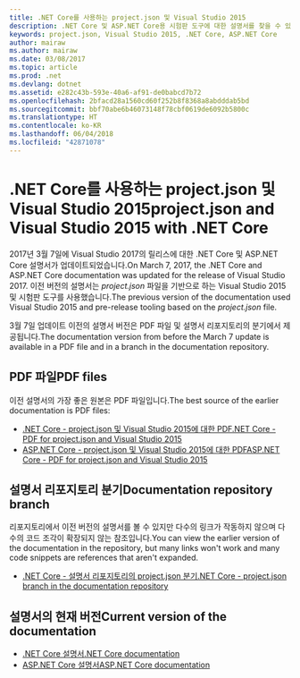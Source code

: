 ```yaml
---
title: .NET Core를 사용하는 project.json 및 Visual Studio 2015
description: .NET Core 및 ASP.NET Core용 시험판 도구에 대한 설명서를 찾을 수 있는 위치입니다(project.json 및 Visual Studio 2015).
keywords: project.json, Visual Studio 2015, .NET Core, ASP.NET Core
author: mairaw
ms.author: mairaw
ms.date: 03/08/2017
ms.topic: article
ms.prod: .net
ms.devlang: dotnet
ms.assetid: e282c43b-593e-40a6-af91-de0babcd7b72
ms.openlocfilehash: 2bfacd28a1560cd60f252b8f8368a8abdddab5bd
ms.sourcegitcommit: bbf70abe6b46073148f78cbf0619de6092b5800c
ms.translationtype: HT
ms.contentlocale: ko-KR
ms.lasthandoff: 06/04/2018
ms.locfileid: "42871078"
---
```

# <a name="projectjson-and-visual-studio-2015-with-net-core"></a><span data-ttu-id="dd2f3-104">.NET Core를 사용하는 project.json 및 Visual Studio 2015</span><span class="sxs-lookup"><span data-stu-id="dd2f3-104">project.json and Visual Studio 2015 with .NET Core</span></span>

<span data-ttu-id="dd2f3-105">2017년 3월 7일에 Visual Studio 2017의 릴리스에 대한 .NET Core 및 ASP.NET Core 설명서가 업데이트되었습니다.</span><span class="sxs-lookup"><span data-stu-id="dd2f3-105">On March 7, 2017, the .NET Core and ASP.NET Core documentation was updated for the release of Visual Studio 2017.</span></span> <span data-ttu-id="dd2f3-106">이전 버전의 설명서는 *project.json* 파일을 기반으로 하는 Visual Studio 2015 및 시험판 도구를 사용했습니다.</span><span class="sxs-lookup"><span data-stu-id="dd2f3-106">The previous version of the documentation used Visual Studio 2015 and pre-release tooling based on the *project.json* file.</span></span>

<span data-ttu-id="dd2f3-107">3월 7일 업데이트 이전의 설명서 버전은 PDF 파일 및 설명서 리포지토리의 분기에서 제공됩니다.</span><span class="sxs-lookup"><span data-stu-id="dd2f3-107">The documentation version from before the March 7 update is available in a PDF file and in a branch in the documentation repository.</span></span>

## <a name="pdf-files"></a><span data-ttu-id="dd2f3-108">PDF 파일</span><span class="sxs-lookup"><span data-stu-id="dd2f3-108">PDF files</span></span>

<span data-ttu-id="dd2f3-109">이전 설명서의 가장 좋은 원본은 PDF 파일입니다.</span><span class="sxs-lookup"><span data-stu-id="dd2f3-109">The best source of the earlier documentation is PDF files:</span></span>

* [<span data-ttu-id="dd2f3-110">.NET Core - project.json 및 Visual Studio 2015에 대한 PDF</span><span class="sxs-lookup"><span data-stu-id="dd2f3-110">.NET Core - PDF for project.json and Visual Studio 2015</span></span>](https://github.com/dotnet/docs/blob/project.json/net-core-project-json.pdf)
* [<span data-ttu-id="dd2f3-111">ASP.NET Core - project.json 및 Visual Studio 2015에 대한 PDF</span><span class="sxs-lookup"><span data-stu-id="dd2f3-111">ASP.NET Core - PDF for project.json and Visual Studio 2015</span></span>](https://github.com/aspnet/Docs/blob/master/aspnetcore/common/_static/aspnet-core-project-json.pdf)

## <a name="documentation-repository-branch"></a><span data-ttu-id="dd2f3-112">설명서 리포지토리 분기</span><span class="sxs-lookup"><span data-stu-id="dd2f3-112">Documentation repository branch</span></span>

<span data-ttu-id="dd2f3-113">리포지토리에서 이전 버전의 설명서를 볼 수 있지만 다수의 링크가 작동하지 않으며 다수의 코드 조각이 확장되지 않는 참조입니다.</span><span class="sxs-lookup"><span data-stu-id="dd2f3-113">You can view the earlier version of the documentation in the repository, but many links won't work and many code snippets are references that aren't expanded.</span></span>

* [<span data-ttu-id="dd2f3-114">.NET Core - 설명서 리포지토리의 project.json 분기</span><span class="sxs-lookup"><span data-stu-id="dd2f3-114">.NET Core - project.json branch in the documentation repository</span></span>](https://github.com/dotnet/docs/tree/project.json/docs)

## <a name="current-version-of-the-documentation"></a><span data-ttu-id="dd2f3-115">설명서의 현재 버전</span><span class="sxs-lookup"><span data-stu-id="dd2f3-115">Current version of the documentation</span></span>

* [<span data-ttu-id="dd2f3-116">.NET Core 설명서</span><span class="sxs-lookup"><span data-stu-id="dd2f3-116">.NET Core documentation</span></span>](./core/index.md)
* [<span data-ttu-id="dd2f3-117">ASP.NET Core 설명서</span><span class="sxs-lookup"><span data-stu-id="dd2f3-117">ASP.NET Core documentation</span></span>](/aspnet/core/)
